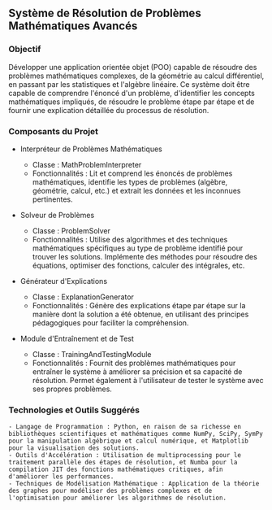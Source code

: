 ## Système de Résolution de Problèmes Mathématiques Avancés
### Objectif

Développer une application orientée objet (POO) capable de résoudre des problèmes mathématiques complexes, de la géométrie au calcul différentiel, en passant par les statistiques et l'algèbre linéaire. Ce système doit être capable de comprendre l'énoncé d'un problème, d'identifier les concepts mathématiques impliqués, de résoudre le problème étape par étape et de fournir une explication détaillée du processus de résolution.

### Composants du Projet

- Interpréteur de Problèmes Mathématiques
    - Classe : MathProblemInterpreter
    - Fonctionnalités : Lit et comprend les énoncés de problèmes mathématiques, identifie les types de problèmes (algèbre, géométrie, calcul, etc.) et extrait les données et les inconnues pertinentes.

- Solveur de Problèmes
    - Classe : ProblemSolver
    - Fonctionnalités : Utilise des algorithmes et des techniques mathématiques spécifiques au type de problème identifié pour trouver les solutions. Implémente des méthodes pour résoudre des équations, optimiser des fonctions, calculer des intégrales, etc.

- Générateur d'Explications
    - Classe : ExplanationGenerator
    - Fonctionnalités : Génère des explications étape par étape sur la manière dont la solution a été obtenue, en utilisant des principes pédagogiques pour faciliter la compréhension.

- Module d'Entraînement et de Test
    - Classe : TrainingAndTestingModule
    - Fonctionnalités : Fournit des problèmes mathématiques pour entraîner le système à améliorer sa précision et sa capacité de résolution. Permet également à l'utilisateur de tester le système avec ses propres problèmes.

### Technologies et Outils Suggérés

    - Langage de Programmation : Python, en raison de sa richesse en bibliothèques scientifiques et mathématiques comme NumPy, SciPy, SymPy pour la manipulation algébrique et calcul numérique, et Matplotlib pour la visualisation des solutions.
    - Outils d'Accélération : Utilisation de multiprocessing pour le traitement parallèle des étapes de résolution, et Numba pour la compilation JIT des fonctions mathématiques critiques, afin d'améliorer les performances.
    - Techniques de Modélisation Mathématique : Application de la théorie des graphes pour modéliser des problèmes complexes et de l'optimisation pour améliorer les algorithmes de résolution.
